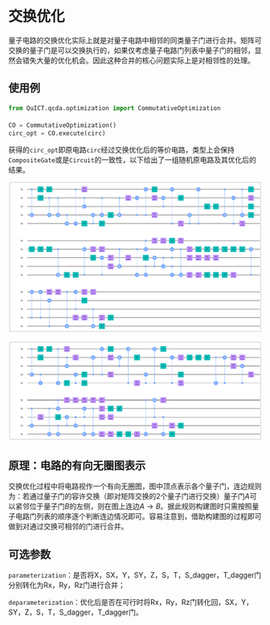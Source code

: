 # 交换优化

量子电路的交换优化实际上就是对量子电路中相邻的同类量子门进行合并。矩阵可交换的量子门是可以交换执行的，如果仅考虑量子电路门列表中量子门的相邻，显然会错失大量的优化机会。因此这种合并的核心问题实际上是对相邻性的处理。

## 使用例

``` python
from QuICT.qcda.optimization import CommutativeOptimization

CO = CommutativeOptimization()
circ_opt = CO.execute(circ)
```
获得的`circ_opt`即原电路`circ`经过交换优化后的等价电路，类型上会保持`CompositeGate`或是`Circuit`的一致性，以下给出了一组随机原电路及其优化后的结果。

![随机原电路](../../../assets/images/functions/QCDA/co_0.png)

![优化后电路](../../../assets/images/functions/QCDA/co_1.png)

## 原理：电路的有向无圈图表示

交换优化过程中将电路视作一个有向无圈图，图中顶点表示各个量子门，连边规则为：若通过量子门的容许交换（即对矩阵交换的2个量子门进行交换）量子门$A$可以紧邻位于量子门$B$的左侧，则在图上连边$A\to B$。据此规则构建图时只需按照量子电路门列表的顺序逐个判断连边情况即可。容易注意到，借助构建图的过程即可做到对通过交换可相邻的门进行合并。

## 可选参数

`parameterization`：是否将X，SX，Y，SY，Z，S，T，S_dagger，T_dagger门分别转化为Rx，Ry，Rz门进行合并；

`deparameterization`：优化后是否在可行时将Rx，Ry，Rz门转化回，SX，Y，SY，Z，S，T，S_dagger，T_dagger门。
